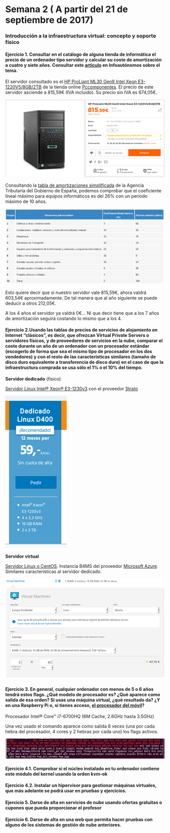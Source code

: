 # Semana 2 ( A partir del 21 de septiembre de 2017)

### Introducción a la infraestructura virtual: concepto y soporte físico

#### Ejercicio 1. Consultar en el catálogo de alguna tienda de informática el precio de un ordenador tipo servidor y calcular su coste de amortización a cuatro y siete años. Consultar este [artículo](http://infoautonomos.eleconomista.es/consultas-a-la-comunidad/988/) en Infoautónomos sobre el tema. 

El servidor consultado es el [HP ProLiant ML30 Gen9 Intel Xeon E3-1220V5/8GB/2TB](https://www.pccomponentes.com/hp-proliant-ml30-gen9-intel-xeon-e3-1220v5-8gb-2tb) de la tienda online [Pccomponentes](https://www.pccomponentes.com/). El precio de este servidor asciende a 815,59€ (IVA incluido). Su precio sin IVA es 674,05€.

![HP ProLiant ML30 Gen9 Intel Xeon E3-1220V5/8GB/2TB](imgs/ej1A.png)

Consultando la [tabla de amortizaciones simplificada](http://www.agenciatributaria.es/AEAT.internet/Inicio/Ayuda/Manuales__Folletos_y_Videos/Manuales_practicos/_Ayuda_Folleto_Actividades_economicas/3__Impuesto_sobre_la_Renta_de_las_Personas_Fisicas/3_5_Estimacion_directa_simplificada/3_5_4__Tabla_de_amortizacion_simplificada/3_5_4__Tabla_de_amortizacion_simplificada.html) de la Agencia Tributaria del Gobierno de España, podemos comprobar que el coeficiente lineal máximo para equipos informáticos es del 26% con un período máximo de 10 años.

![Tabla de amortizaciones simplificada](imgs/ej1B.png)

Esto quiere decir que si nuestro servidor vale 815,59€, ahora valdrá 603,54€ aproximadamente. De tal manera que al año siguiente se puede deducir a otros 212,05€. 

A los 4 años el servidor ya valdrá 0€... Ni que decir tiene que a los 7 años de amortización seguirá costando lo mismo que a los 4.

#### Ejercicio 2.Usando las tablas de precios de servicios de alojamiento en Internet “clásicos”, es decir, que ofrezcan Virtual Private Servers o servidores físicos, y de proveedores de servicios en la nube, comparar el coste durante un año de un ordenador con un procesador estándar (escogerlo de forma que sea el mismo tipo de procesador en los dos vendedores) y con el resto de las características similares (tamaño de disco duro equivalente a transferencia de disco duro) en el caso de que la infraestructura comprada se usa sólo el 1% o el 10% del tiempo.

**Servidor dedicado** (físico)

[Servidor Linux Intel® Xeon® E3-1230v3](https://www.strato.es/servidor-dedicado-linux/) con el proveedor [Strato](https://www.strato.es/)

![Servidor Linux Intel® Xeon® E3-1230v3](imgs/ej2A.png)

**Servidor virtual**

[Servidor Linux o CentOS](https://azure.microsoft.com/es-es/pricing/details/virtual-machines/linux/). Instancia B4MS del proveedor [Microsoft Azure](https://azure.microsoft.com/es-es/). Similares características al servidor dedicado.

![Servidor Linux o CentOS](imgs/ej2B.png)

#### Ejercicio 3. En general, cualquier ordenador con menos de 5 o 6 años tendrá estos flags. ¿Qué modelo de procesador es? ¿Qué aparece como salida de esa orden? Si usas una máquina virtual, ¿qué resultado da? ¿Y en una Raspberry Pi o, si tienes acceso, [el procesador del móvil](https://stackoverflow.com/questions/26239956/how-to-get-specific-information-of-an-android-device-from-proc-cpuinfo-file)?


Procesador Intel® Core™ i7-6700HQ (6M Cache, 2.6GHz hasta 3.5GHz)

Una vez usado el comando aparece como salida 8 veces (una por cada hebra del procesador, 4 cores y 2 hebras por cada uno) los flags activos.


![flags](imgs/ej3.png)

#### Ejercicio 4.1. Comprobar si el núcleo instalado en tu ordenador contiene este módulo del kernel usando la orden kvm-ok
#### Ejercicio 4.2. Instalar un hipervisor para gestionar máquinas virtuales, que más adelante se podrá usar en pruebas y ejercicios.
#### Ejercicio 5. Darse de alta en servicios de nube usando ofertas gratuitas o cupones que pueda proporcionar el profesor
#### Ejercicio 6. Darse de alta en una web que permita hacer pruebas con alguno de los sistemas de gestión de nube anteriores.









